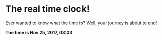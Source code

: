 # The real time clock!

Ever wanted to know what the time is? Well, your journey is about to end!

**The time is Nov 25, 2017, 03:03**